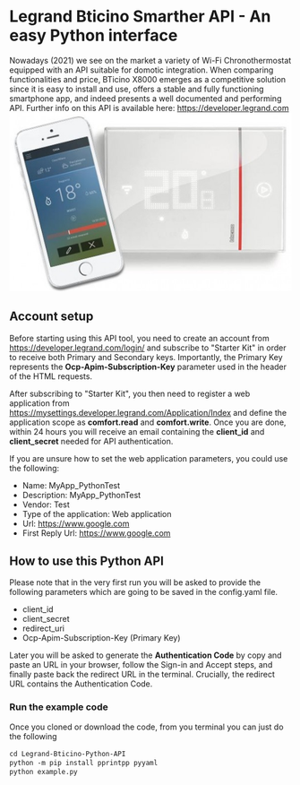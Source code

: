 # Legrand Bticino Smarther API - An easy Python interface
Nowadays (2021) we see on the market a variety of Wi-Fi Chronothermostat equipped with an API suitable for domotic integration. When comparing functionalities and price, BTicino X8000 emerges as a competitive solution since it is easy to install and use, offers a stable and fully functioning smartphone app, and indeed presents a well documented and performing API. Further info on this API is available here: https://developer.legrand.com
![Alt text](img/BTicino_X8000.png?raw=true "BTicino_X8000" )

## Account setup
Before starting using this API tool, you need to create an account from https://developer.legrand.com/login/ and subscribe to "Starter Kit" in order to receive both Primary and Secondary keys. Importantly, the Primary Key represents the **Ocp-Apim-Subscription-Key** parameter used in the header of the HTML requests.

After subscribing to "Starter Kit", you then need to register a web application from https://mysettings.developer.legrand.com/Application/Index and define the application scope as **comfort.read** and **comfort.write**. Once you are done, within 24 hours you will receive an email containing the **client_id** and **client_secret** needed for API authentication.

If you are unsure how to set the web application parameters, you could use the following:
- Name: MyApp_PythonTest
- Description: MyApp_PythonTest
- Vendor: Test
- Type of the application: Web application
- Url: https://www.google.com
- First Reply Url: https://www.google.com

## How to use this Python API
Please note that in the very first run you will be asked to provide the following parameters which are going to be saved in the config.yaml file.
- client_id
- client_secret
- redirect_uri
- Ocp-Apim-Subscription-Key (Primary Key)

Later you will be asked to generate the **Authentication Code** by copy and paste an URL in your browser, follow the Sign-in and Accept steps, and finally paste back the redirect URL in the terminal. Crucially, the redirect URL contains the Authentication Code.

### Run the example code
Once you cloned or download the code, from you terminal you can just do the following

```
cd Legrand-Bticino-Python-API 
python -m pip install pprintpp pyyaml
python example.py
```
